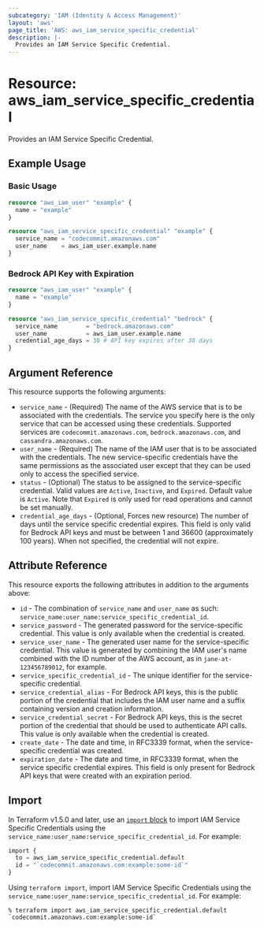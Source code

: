 ```yaml
---
subcategory: 'IAM (Identity & Access Management)'
layout: 'aws'
page_title: 'AWS: aws_iam_service_specific_credential'
description: |-
  Provides an IAM Service Specific Credential.
---
```


# Resource: aws_iam_service_specific_credential

Provides an IAM Service Specific Credential.

## Example Usage

### Basic Usage

```terraform
resource "aws_iam_user" "example" {
  name = "example"
}

resource "aws_iam_service_specific_credential" "example" {
  service_name = "codecommit.amazonaws.com"
  user_name    = aws_iam_user.example.name
}
```

### Bedrock API Key with Expiration

```terraform
resource "aws_iam_user" "example" {
  name = "example"
}

resource "aws_iam_service_specific_credential" "bedrock" {
  service_name        = "bedrock.amazonaws.com"
  user_name           = aws_iam_user.example.name
  credential_age_days = 30 # API key expires after 30 days
}
```

## Argument Reference

This resource supports the following arguments:

- `service_name` - (Required) The name of the AWS service that is to be associated with the credentials. The service you specify here is the only service that can be accessed using these credentials. Supported services are `codecommit.amazonaws.com`, `bedrock.amazonaws.com`, and `cassandra.amazonaws.com`.
- `user_name` - (Required) The name of the IAM user that is to be associated with the credentials. The new service-specific credentials have the same permissions as the associated user except that they can be used only to access the specified service.
- `status` - (Optional) The status to be assigned to the service-specific credential. Valid values are `Active`, `Inactive`, and `Expired`. Default value is `Active`. Note that `Expired` is only used for read operations and cannot be set manually.
- `credential_age_days` - (Optional, Forces new resource) The number of days until the service specific credential expires. This field is only valid for Bedrock API keys and must be between 1 and 36600 (approximately 100 years). When not specified, the credential will not expire.

## Attribute Reference

This resource exports the following attributes in addition to the arguments above:

- `id` - The combination of `service_name` and `user_name` as such: `service_name:user_name:service_specific_credential_id`.
- `service_password` - The generated password for the service-specific credential. This value is only available when the credential is created.
- `service_user_name` - The generated user name for the service-specific credential. This value is generated by combining the IAM user's name combined with the ID number of the AWS account, as in `jane-at-123456789012`, for example.
- `service_specific_credential_id` - The unique identifier for the service-specific credential.
- `service_credential_alias` - For Bedrock API keys, this is the public portion of the credential that includes the IAM user name and a suffix containing version and creation information.
- `service_credential_secret` - For Bedrock API keys, this is the secret portion of the credential that should be used to authenticate API calls. This value is only available when the credential is created.
- `create_date` - The date and time, in RFC3339 format, when the service-specific credential was created.
- `expiration_date` - The date and time, in RFC3339 format, when the service specific credential expires. This field is only present for Bedrock API keys that were created with an expiration period.

## Import

In Terraform v1.5.0 and later, use an [`import` block](https://developer.hashicorp.com/terraform/language/import) to import IAM Service Specific Credentials using the `service_name:user_name:service_specific_credential_id`. For example:

```terraform
import {
  to = aws_iam_service_specific_credential.default
  id = "`codecommit.amazonaws.com:example:some-id`"
}
```

Using `terraform import`, import IAM Service Specific Credentials using the `service_name:user_name:service_specific_credential_id`. For example:

```console
% terraform import aws_iam_service_specific_credential.default `codecommit.amazonaws.com:example:some-id`
```

